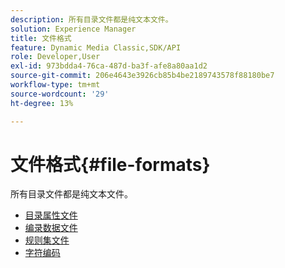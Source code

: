 ```yaml
---
description: 所有目录文件都是纯文本文件。
solution: Experience Manager
title: 文件格式
feature: Dynamic Media Classic,SDK/API
role: Developer,User
exl-id: 973bdda4-76ca-487d-ba3f-afe8a80aa1d2
source-git-commit: 206e4643e3926cb85b4be2189743578f88180be7
workflow-type: tm+mt
source-wordcount: '29'
ht-degree: 13%

---
```


# 文件格式{#file-formats}

所有目录文件都是纯文本文件。

* [目录属性文件](r-catalog-attribute-files.md)
* [编录数据文件](r-catalog-data-files.md)
* [规则集文件](r-rule-set-files.md)
* [字符编码](r-is-cat-character-encoding.md)
